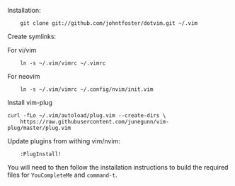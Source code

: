 Installation:

```
    git clone git://github.com/johntfoster/dotvim.git ~/.vim
```

Create symlinks:

For vi/vim
```
    ln -s ~/.vim/vimrc ~/.vimrc
```

For neovim
```
    ln -s ~/.vim/vimrc ~/.config/nvim/init.vim
```

Install vim-plug
```
curl -fLo ~/.vim/autoload/plug.vim --create-dirs \
    https://raw.githubusercontent.com/junegunn/vim-plug/master/plug.vim
```


Update plugins from withing vim/nvim:

````
    :PlugInstall!
````

You will need to then follow the installation instructions to build the required
files for `YouCompleteMe` and `command-t`.
